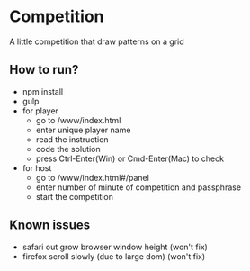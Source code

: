 # Competition
A little competition that draw patterns on a grid

## How to run?
  - npm install
  - gulp
  - for player 
    + go to /www/index.html
    + enter unique player name
    + read the instruction
    + code the solution
    + press Ctrl-Enter(Win) or Cmd-Enter(Mac) to check
  - for host 
    + go to /www/index.html#/panel
    + enter number of minute of competition and passphrase
    + start the competition
    
## Known issues
  - safari out grow browser window height (won't fix)
  - firefox scroll slowly (due to large dom) (won't fix)